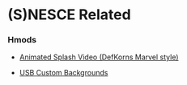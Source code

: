 # (S)NESCE Related

### Hmods

* [Animated Splash Video (DefKorns Marvel style)](https://github.com/DefKorns/Project-mini/blob/master/animatedsplash_DefKorns_Marvel_Video.hmod)

* [USB Custom Backgrounds](https://github.com/DefKorns/Project-mini/blob/master/defkorns_bordershack_v1.1.hmod)
